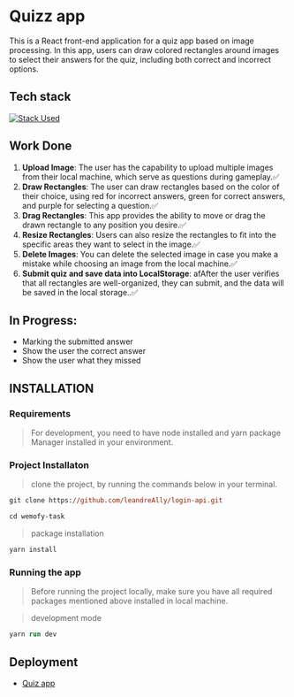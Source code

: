 # Quizz app

This is a React front-end application for a quiz app based on image processing. In this app, users can draw colored rectangles around images to select their answers for the quiz, including both correct and incorrect options.

## Tech stack

[![Stack Used](https://skillicons.dev/icons?i=react,vite&theme=dark)](https://skillicons.dev)

## Work Done

1. **Upload Image**: The user has the capability to upload multiple images from their local machine, which serve as questions during gameplay.✅
2. **Draw Rectangles**: The user can draw rectangles based on the color of their choice, using red for incorrect answers, green for correct answers, and purple for selecting a question.✅
3. **Drag Rectangles**: This app provides the ability to move or drag the drawn rectangle to any position you desire.✅
4. **Resize Rectangles**: Users can also resize the rectangles to fit into the specific areas they want to select in the image.✅
5. **Delete Images**: You can delete the selected image in case you make a mistake while choosing an image from the local machine.✅
6. **Submit quiz and save data into LocalStorage**: afAfter the user verifies that all rectangles are well-organized, they can submit, and the data will be saved in the local storage..✅

## In Progress:

- Marking the submitted answer
- Show the user the correct answer
- Show the user what they missed

## INSTALLATION

### Requirements

> For development, you need to have node installed and yarn package Manager installed in your environment.

### Project Installaton

> clone the project, by running the commands below in your terminal.

```ps
git clone https://github.com/leandreAlly/login-api.git
```

```ps
cd wemofy-task
```

> package installation

```ps
yarn install
```

### Running the app

> Before running the project locally, make sure you have all required packages mentioned above installed in local machine.

> development mode

```ps
yarn run dev
```

## Deployment

- [Quiz app](https://login-flow-api.onrender.com/api-docs/#/)
